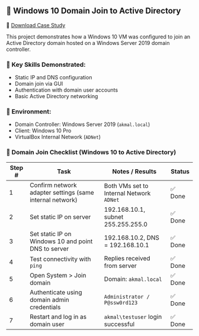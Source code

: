 ## 🔐 Windows 10 Domain Join to Active Directory

📄 [Download Case Study](/Win10_Domain_Join_Case_Study.pdf)

This project demonstrates how a Windows 10 VM was configured to join an Active Directory domain hosted on a Windows Server 2019 domain controller.

### 🧠 Key Skills Demonstrated:
- Static IP and DNS configuration
- Domain join via GUI
- Authentication with domain user accounts
- Basic Active Directory networking

### 🧰 Environment:
- Domain Controller: Windows Server 2019 (`akmal.local`)
- Client: Windows 10 Pro
- VirtualBox Internal Network (`ADNet`)

### 📝 Domain Join Checklist (Windows 10 to Active Directory)

| Step # | Task                                                          | Notes / Results                            | Status |
|--------|---------------------------------------------------------------|--------------------------------------------|--------|
| 1      | Confirm network adapter settings (same internal network)      | Both VMs set to Internal Network `ADNet`   | ✅ Done |
| 2      | Set static IP on server                                       | 192.168.10.1, subnet 255.255.255.0         | ✅ Done |
| 3      | Set static IP on Windows 10 and point DNS to server           | 192.168.10.2, DNS = 192.168.10.1           | ✅ Done |
| 4      | Test connectivity with `ping`                                 | Replies received from server               | ✅ Done |
| 5      | Open System > Join domain                                     | Domain: `akmal.local`                      | ✅ Done |
| 6      | Authenticate using domain admin credentials                   | `Administrator / P@ssw0rd123`              | ✅ Done |
| 7      | Restart and log in as domain user                             | `akmal\testuser` login successful          | ✅ Done |

